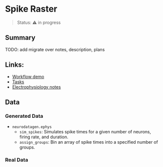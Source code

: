# Spike Raster

> Status: :warning: in progress

## Summary
TODO: add migrate over notes, description, plans

## Links:
- [Workflow demo](./demo_spike-raster.ipynb)
- [Tasks](https://github.com/orgs/holoviz-topics/projects/1/views/1?filterQuery=neuro-labels%3A%22*spike-raster*%22)
- [Electrophysiology notes](https://github.com/holoviz-topics/neuro/wiki/Electrophysiology-notes)

## Data

### Generated Data
- `neurodatagen.ephys`
  - `sim_spikes`: Simulates spike times for a given number of neurons, firing rate, and duration.
  - `assign_groups`: Bin an array of spike times into a specified number of groups.

### Real Data
